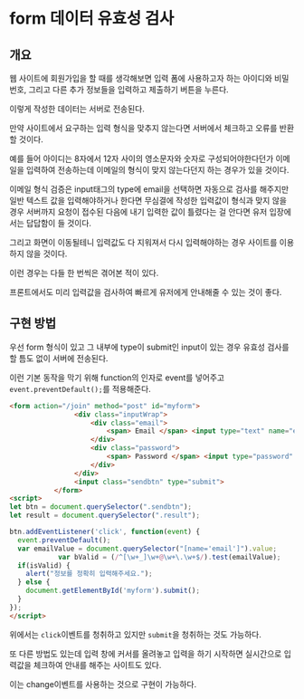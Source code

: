 # form 데이터 유효성 검사

## 개요

웹 사이트에 회원가입을 할 때를 생각해보면 입력 폼에 사용하고자 하는 아이디와 비밀번호, 그리고 다른 추가 정보들을 입력하고 제출하기 버튼을 누른다.

이렇게 작성한 데이터는 서버로 전송된다.

만약 사이트에서 요구하는 입력 형식을 맞추지 않는다면 서버에서 체크하고 오류를 반환할 것이다.

예를 들어 아이디는 8자에서 12자 사이의 영소문자와 숫자로 구성되어야한다던가 이메일을 입력하여 전송하는데 이메일의 형식이 맞지 않는다던지 하는 경우가 있을 것이다.

이메일 형식 검증은 input태그의 type에 email을 선택하면 자동으로 검사를 해주지만 일반 텍스트 값을 입력해야하거나 한다면 무심결에 작성한 입력값이 형식과 맞지 않을 경우 서버까지 요청이 접수된 다음에 내기 입력한 값이 틀렸다는 걸 안다면 유저 입장에서는 답답함이 들 것이다.

그리고 화면이 이동될테니 입력값도 다 지워져서 다시 입력해야하는 경우 사이트를 이용하지 않을 것이다.

이런 경우는 다들 한 번씩은 겪어본 적이 있다.

프론트에서도 미리 입력값을 검사하여 빠르게 유저에게 안내해줄 수 있는 것이 좋다.

## 구현 방법

우선 form 형식이 있고 그 내부에 type이 submit인 input이 있는 경우 유효성 검사를 할 틈도 없이 서버에 전송된다.

이런 기본 동작을 막기 위해 function의 인자로 event를 넣어주고 `event.preventDefault();`를 적용해준다.

```html
<form action="/join" method="post" id="myform">
                <div class="inputWrap">
                    <div class="email">
                        <span> Email </span> <input type="text" name="email"><br/>
                    </div>
                    <div class="password">
                        <span> Password </span> <input type="password" name="password"><br/>
                    </div>
                </div>
                <input class="sendbtn" type="submit">
           </form>
<script>
let btn = document.querySelector(".sendbtn");
let result = document.querySelector(".result");

btn.addEventListener('click', function(event) {
  event.preventDefault();
  var emailValue = document.querySelector("[name='email']").value;
		    var bValid = (/^[\w+_]\w+@\w+\.\w+$/).test(emailValue);
  if(isValid) {
    alert("정보를 정확히 입력해주세요.");
  } else {
    document.getElementById('myform').submit();
  }
});
</script>
```

위에서는 `click`이벤트를 청취하고 있지만 `submit`을 청취하는 것도 가능하다.

또 다른 방법도 있는데 입력 창에 커서를 올려놓고 입력을 하기 시작하면 실시간으로 입력값을 체크하여 안내를 해주는 사이트도 있다.

이는 change이벤트를 사용하는 것으로 구현이 가능하다.



